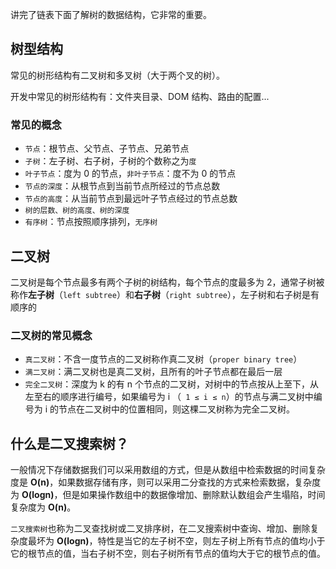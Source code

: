 讲完了链表下面了解树的数据结构，它非常的重要。

## 树型结构

常见的树形结构有二叉树和多叉树（大于两个叉的树）。

开发中常见的树形结构有：文件夹目录、DOM 结构、路由的配置...

### 常见的概念

- `节点`：根节点、父节点、子节点、兄弟节点
- `子树`：左子树、右子树，子树的个数称之为`度`
- `叶子节点`：度为 0 的节点，`非叶子节点`：度不为 0 的节点
- `节点的深度`：从根节点到当前节点所经过的节点总数
- `节点的高度`：从当前节点到最远叶子节点经过的节点总数
- `树的层数、树的高度、树的深度`
- `有序树`：节点按照顺序排列，`无序树`

## 二叉树

二叉树是每个节点最多有两个子树的树结构，每个节点的度最多为 2，通常子树被称作**左子树**（`left subtree`）和**右子树**（`right subtree`），左子树和右子树是有顺序的

### 二叉树的常见概念

- `真二叉树`：不含一度节点的二叉树称作真二叉树（`proper binary tree`）
- `满二叉树`：满二叉树也是真二叉树，且所有的叶子节点都在最后一层
- `完全二叉树`：深度为 k 的有 n 个节点的二叉树，对树中的节点按从上至下，从左至右的顺序进行编号，如果编号为 i （` 1 ≤ i ≤ n`）的节点与满二叉树中编号为 i 的节点在二叉树中的位置相同，则这棵二叉树称为完全二叉树。

## 什么是二叉搜索树？

一般情况下存储数据我们可以采用数组的方式，但是从数组中检索数据的时间复杂度是 **O(n)**，如果数据存储有序，则可以采用二分查找的方式来检索数据，复杂度为 **O(logn)**，但是如果操作数组中的数据像增加、删除默认数组会产生塌陷，时间复杂度为 **O(n)**。

`二叉搜索树`也称为二叉查找树或二叉排序树，在二叉搜索树中查询、增加、删除复杂度最坏为 **O(logn)**，特性是当它的左子树不空，则左子树上所有节点的值均小于它的根节点的值，当右子树不空，则右子树所有节点的值均大于它的根节点的值。